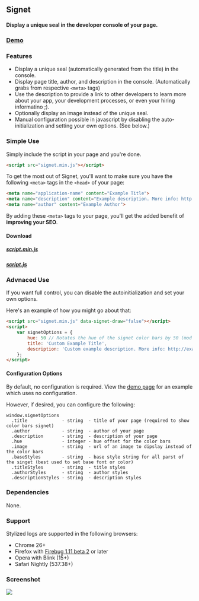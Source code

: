 ## Signet

#### Display a unique seal in the developer console of your page.

### [Demo](http://github.hubspot.com/signet)

### Features

- Display a unique seal (automatically generated from the title) in the console.
- Display page title, author, and description in the console. (Automatically grabs from respective `<meta>` tags)
- Use the description to provide a link to other developers to learn more about your app, your development processes, or even your hiring informatino ;).
- Optionally display an image instead of the unique seal.
- Manual configuration possible in javascript by disabling the auto-initialization and setting your own options. (See below.)

### Simple Use

Simply include the script in your page and you're done.

```html
<script src="signet.min.js"></script>
```

To get the most out of Signet, you'll want to make sure you have the following `<meta>` tags in the `<head>` of your page:

```html
<meta name="application-name" content="Example Title">
<meta name="description" content="Example description. More info: http://example.com">
<meta name="author" content="Example Author">
```

By adding these `<meta>` tags to your page, you'll get the added benefit of __improving your SEO__.

#### Download

##### [script.min.js](github.hubspot.com/signet/signet.min.js)
##### [script.js](github.hubspot.com/signet/signet.js)

### Advnaced Use

If you want full control, you can disable the autoinitialization and set your own options.

Here's an example of how you might go about that:

```html
<script src="signet.min.js" data-signet-draw="false"></script>
<script>
    var signetOptions = {
        hue: 50 // Rotates the hue of the signet color bars by 50 (mod 256),
        title: 'Custom Example Title',
        description: 'Custom example description. More info: http://example.com'
    };
</script>
```

#### Configuration Options

By default, no configuration is required. View the [demo page](http://github.hubspot.com/signet) for an example which uses no configuration.

However, if desired, you can configure the following:

    window.signetOptions
      .title             - string  - title of your page (required to show color bars signet)
      .author            - string  - author of your page
      .description       - string  - description of your page
      .hue               - integer - hue offset for the color bars
      .image             - string  - url of an image to dipslay instead of the color bars
      .baseStyles        - string  - base style string for all parst of the singet (best used to set base font or color)
      .titleStyles       - string  - title styles
      .authorStyles      - string  - author styles
      .descriptionStyles - string  - description styles

### Dependencies

None.

### Support

Stylized logs are supported in the following browsers:

- Chrome 26+
- Firefox with [Firebug 1.11 beta 2](http://blog.getfirebug.com/2012/11/16/firebug-1-11-beta-2/) or later
- Opera with Blink (15+)
- Safari Nightly (537.38+)

### Screenshot

![](http://github.hubspot.com/signet/images/preview.png?)